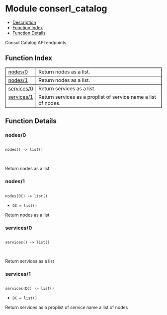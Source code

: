 

# Module conserl_catalog #
* [Description](#description)
* [Function Index](#index)
* [Function Details](#functions)


Consul Catalog API endpoints.

<a name="index"></a>

## Function Index ##


<table width="100%" border="1" cellspacing="0" cellpadding="2" summary="function index"><tr><td valign="top"><a href="#nodes-0">nodes/0</a></td><td>Return nodes as a list.</td></tr><tr><td valign="top"><a href="#nodes-1">nodes/1</a></td><td>Return nodes as a list.</td></tr><tr><td valign="top"><a href="#services-0">services/0</a></td><td>Return services as a list.</td></tr><tr><td valign="top"><a href="#services-1">services/1</a></td><td>Return services as a proplist of service name a list of nodes.</td></tr></table>


<a name="functions"></a>

## Function Details ##

<a name="nodes-0"></a>

### nodes/0 ###


<pre><code>
nodes() -&gt; list()
</code></pre>
<br />

Return nodes as a list
<a name="nodes-1"></a>

### nodes/1 ###


<pre><code>
nodes(DC) -&gt; list()
</code></pre>

<ul class="definitions"><li><code>DC = list()</code></li></ul>

Return nodes as a list
<a name="services-0"></a>

### services/0 ###


<pre><code>
services() -&gt; list()
</code></pre>
<br />

Return services as a list
<a name="services-1"></a>

### services/1 ###


<pre><code>
services(DC) -&gt; list()
</code></pre>

<ul class="definitions"><li><code>DC = list()</code></li></ul>

Return services as a proplist of service name a list of nodes
